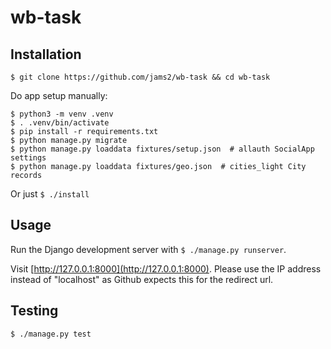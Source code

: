 # wb-task

## Installation

```
$ git clone https://github.com/jams2/wb-task && cd wb-task
```

Do app setup manually:

```
$ python3 -m venv .venv
$ . .venv/bin/activate
$ pip install -r requirements.txt
$ python manage.py migrate
$ python manage.py loaddata fixtures/setup.json  # allauth SocialApp settings
$ python manage.py loaddata fixtures/geo.json  # cities_light City records
```

Or just `$ ./install`


## Usage

Run the Django development server with `$ ./manage.py runserver`.

Visit [http://127.0.0.1:8000](http://127.0.0.1:8000). Please use the IP address instead of "localhost" as Github expects this for the redirect url.


## Testing

`$ ./manage.py test`
